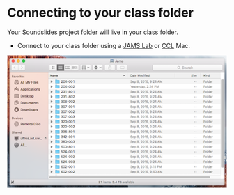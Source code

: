 # Connecting to your class folder

Your Soundslides project folder will live in your class folder.

* Connect to your class folder using a [JAMS Lab](https://jjloomis.gitbooks.io/file-and-folder-management/content/connecting-in-jams-lab.html "File and Folder Management - Connecting to Class Folder in a JAMS Lab") or [CCL](https://jjloomis.gitbooks.io/file-and-folder-management/content/connecting-in-ccl.html) Mac.

![](/assets/soundslides-connecting-to-class-folder.png)

